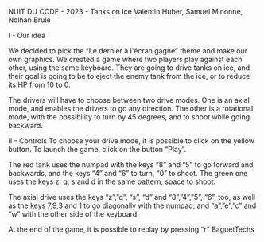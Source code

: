 NUIT DU CODE - 2023 - Tanks on Ice
Valentin Huber, Samuel Minonne, Nolhan Brulé

I - Our idea

We decided to pick the “Le dernier à l\'écran gagne” theme and make our own graphics.
We created a game where two players play against each other, using the same keyboard. They are going to drive tanks on ice, and their goal is going to be to eject the enemy tank from the ice, or to reduce its HP from 10 to 0.

The drivers will have to choose between two drive modes. One is an axial mode, and enables the drivers to go any direction. The other is a rotational mode, with the possibility to turn by 45 degrees, and to shoot while going backward.

II - Controls
To choose your drive mode, it is possible to click on the yellow button. To launch the game, click on the button “Play”.

The red tank uses the numpad with the keys “8” and “5” to go forward and backwards, and the keys “4” and “6” to turn, “0” to shoot.
The green one uses the keys z, q, s and d in the same pattern, space to shoot.

The axial drive uses the keys “z”,”q”, “s”, “d” and “8”,”4”,”5”, “6”, too, as well as the keys 7,9,3 and 1 to go diagonally with the numpad, and “a”,”e”,”c” and “w” with the other side of the keyboard.

At the end of the game, it is possible to replay by pressing “r”
BaguetTechs
